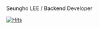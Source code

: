 ### 

<!--
**leo-labbb/leo-labbb** is a ✨ _special_ ✨ repository because its `README.md` (this file) appears on your GitHub profile.

Here are some ideas to get you started:

- 🔭 I’m currently working on ...
- 🌱 I’m currently learning ...
- 👯 I’m looking to collaborate on ...
- 🤔 I’m looking for help with ...
- 💬 Ask me about ...
- 📫 How to reach me: ...
- 😄 Pronouns: ...
- ⚡ Fun fact: ...
-->

Seungho LEE / Backend Developer

  <div>
	
  [![Hits](https://hits.seeyoufarm.com/api/count/incr/badge.svg?url=https%3A%2F%2Fgithub.com%2Fleo-labbb&count_bg=%2379C83D&title_bg=%23555555&icon=&icon_color=%23E7E7E7&title=play&edge_flat=false)](https://hits.seeyoufarm.com)
	
  </div>
